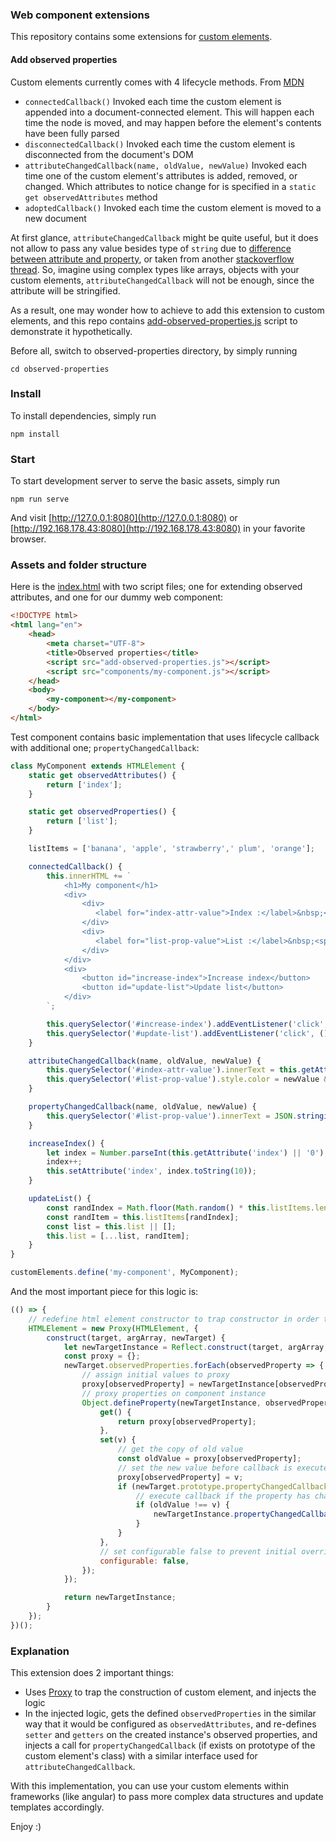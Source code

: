 ### Web component extensions

This repository contains some extensions for [custom elements](https://developer.mozilla.org/en-US/docs/Web/Web_Components/Using_custom_elements).

#### Add observed properties

Custom elements currently comes with 4 lifecycle methods. From [MDN](https://developer.mozilla.org/en-US/docs/Web/Web_Components/Using_custom_elements#using_the_lifecycle_callbacks)

- `connectedCallback()` Invoked each time the custom element is appended into a document-connected element. This will happen each time the node is moved, and may happen before the element's contents have been fully parsed 
- `disconnectedCallback()` Invoked each time the custom element is disconnected from the document's DOM
- `attributeChangedCallback(name, oldValue, newValue)` Invoked each time one of the custom element's attributes is added, removed, or changed. Which attributes to notice change for is specified in a `static get observedAttributes` method
- `adoptedCallback()` Invoked each time the custom element is moved to a new document

At first glance, `attributeChangedCallback` might be quite useful, but it does not allow to pass any value besides type of `string` due to [difference between attribute and property](https://stackoverflow.com/questions/258469/what-is-the-difference-between-attribute-and-property#:~:text=Attribute%20is%20a%20quality%20or,clay%20is%20its%20adhesive%20quality),
or taken from another [stackoverflow thread](https://stackoverflow.com/questions/6003819/what-is-the-difference-between-properties-and-attributes-in-html).
So, imagine using complex types like arrays, objects with your custom elements, `attributeChangedCallback` will not be enough, since the attribute will be stringified.

As a result, one may wonder how to achieve to add this extension to custom elements, and this repo contains [add-observed-properties.js](./observed-properties/add-observed-properties.js) script to demonstrate it hypothetically.

Before all, switch to observed-properties directory, by simply running

```shell
cd observed-properties
```

### Install

To install dependencies, simply run

```shell
npm install
```

### Start

To start development server to serve the basic assets, simply run

```shell
npm run serve
```

And visit [http://127.0.0.1:8080](http://127.0.0.1:8080) or [http://192.168.178.43:8080](http://192.168.178.43:8080) in your favorite browser.

### Assets and folder structure

Here is the [index.html](./observed-properties/index.html) with two script files; one for extending observed attributes, and one for our dummy web component:

```html
<!DOCTYPE html>
<html lang="en">
    <head>
        <meta charset="UTF-8">
        <title>Observed properties</title>
        <script src="add-observed-properties.js"></script>
        <script src="components/my-component.js"></script>
    </head>
    <body>
        <my-component></my-component>
    </body>
</html>
```

Test component contains basic implementation that uses lifecycle callback with additional one; `propertyChangedCallback`:

```javascript
class MyComponent extends HTMLElement {
    static get observedAttributes() {
        return ['index'];
    }

    static get observedProperties() {
        return ['list'];
    }

    listItems = ['banana', 'apple', 'strawberry',' plum', 'orange'];

    connectedCallback() {
        this.innerHTML += `
            <h1>My component</h1>
            <div>
                <div>
                   <label for="index-attr-value">Index :</label>&nbsp;<span id="index-attr-value">${this.getAttribute('index') || '0'}</span>
                </div>
                <div>
                   <label for="list-prop-value">List :</label>&nbsp;<span id="list-prop-value">${JSON.stringify(this.list || [])}</span>
                </div>
            </div>
            <div>
                <button id="increase-index">Increase index</button>
                <button id="update-list">Update list</button>
            </div>
        `;

        this.querySelector('#increase-index').addEventListener('click', () => this.increaseIndex());
        this.querySelector('#update-list').addEventListener('click', () => this.updateList());
    }

    attributeChangedCallback(name, oldValue, newValue) {
        this.querySelector('#index-attr-value').innerText = this.getAttribute('index') || 0;
        this.querySelector('#list-prop-value').style.color = newValue && newValue % 2 ? '#FF00FF' : '#00FF00';
    }

    propertyChangedCallback(name, oldValue, newValue) {
        this.querySelector('#list-prop-value').innerText = JSON.stringify(this.list);
    }

    increaseIndex() {
        let index = Number.parseInt(this.getAttribute('index') || '0');
        index++;
        this.setAttribute('index', index.toString(10));
    }

    updateList() {
        const randIndex = Math.floor(Math.random() * this.listItems.length);
        const randItem = this.listItems[randIndex];
        const list = this.list || [];
        this.list = [...list, randItem];
    }
}

customElements.define('my-component', MyComponent);
```

And the most important piece for this logic is:

```javascript
(() => {
    // redefine html element constructor to trap constructor in order to inject property proxy
    HTMLElement = new Proxy(HTMLElement, {
        construct(target, argArray, newTarget) {
            let newTargetInstance = Reflect.construct(target, argArray, newTarget);
            const proxy = {};
            newTarget.observedProperties.forEach(observedProperty => {
                // assign initial values to proxy
                proxy[observedProperty] = newTargetInstance[observedProperty];
                // proxy properties on component instance
                Object.defineProperty(newTargetInstance, observedProperty, {
                    get() {
                        return proxy[observedProperty];
                    },
                    set(v) {
                        // get the copy of old value
                        const oldValue = proxy[observedProperty];
                        // set the new value before callback is executed
                        proxy[observedProperty] = v;
                        if (newTarget.prototype.propertyChangedCallback) {
                            // execute callback if the property has changed, basic eqeqeq comparison
                            if (oldValue !== v) {
                                newTargetInstance.propertyChangedCallback(observedProperty, oldValue, v);
                            }
                        }
                    },
                    // set configurable false to prevent initial override before the custom element is constructed
                    configurable: false,
                });
            });

            return newTargetInstance;
        }
    });
})();
```

### Explanation

This extension does 2 important things:

- Uses [Proxy](https://developer.mozilla.org/en-US/docs/Web/JavaScript/Reference/Global_Objects/Proxy) to trap the construction of custom element, and injects the logic
- In the injected logic, gets the defined `observedProperties` in the similar way that it would be configured as `observedAttributes`, and re-defines `setter` and `getters` on the created instance's observed properties, and injects a call for `propertyChangedCallback` (if exists on prototype of the custom element's class) with a similar interface used for `attributeChangedCallback`.

With this implementation, you can use your custom elements within frameworks (like angular) to pass more complex data structures and update templates accordingly.

Enjoy :)
